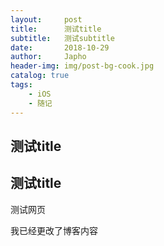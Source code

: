 ```yaml
---
layout:     post
title:      测试title
subtitle:   测试subtitle
date:       2018-10-29
author:     Japho
header-img: img/post-bg-cook.jpg
catalog: true
tags:
    - iOS
    - 随记
---
```


## 测试title

## 测试title

测试网页

我已经更改了博客内容
